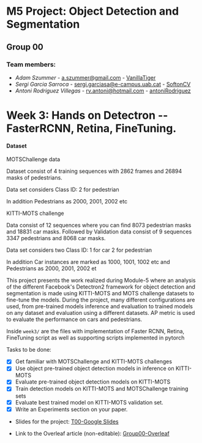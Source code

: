 # M5 Project: Object Detection and Segmentation
## Group 00

### Team members:
* _Adam Szummer_ - a.szummer@gmail.com - [VanillaTiger](https://github.com/VanillaTiger)
* _Sergi Garcia Sarroca_ - sergi.garciasa@e-campus.uab.cat - [SoftonCV](https://github.com/SoftonCV)
* _Antoni Rodriguez Villegas_ - rv.antoni@hotmail.com - [antoniRodriguez](https://github.com/antoniRodriguez)



# Week 3: Hands on Detectron -- FasterRCNN, Retina, FineTuning. 

#### Dataset
MOTSChallenge data

Dataset consist of 4 training sequences with 2862 frames and 26894 masks of pedestrians.

Data set considers Class ID:
2 for pedestrian

In addition Pedestrians as 2000, 2001, 2002 etc

KITTI-MOTS challenge 

Data consist of 12 sequences where you can find 8073 pedestrian masks and 18831 car masks. Followed 
by Validation data consist of 9 sequences 3347 pedestrians and 8068 car masks.

Data set considers two Class ID:
1 for car
2 for pedestrian

In addition Car instances are marked as 1000, 1001, 1002 etc
and Pedestrians as 2000, 2001, 2002 et


   This project presents the work realized during Module-5 where an analysis of the different Facebook's Detectron2 framework for object detection and segmentation is made using KITTI-MOTS and MOTS challenge datasets to fine-tune the models. During the project, many different configurations are used, from pre-trained models inference and evaluation to trained models on any dataset and evaluation using a different datasets. AP metric is used to evaluate the performance on cars and pedestrians. 

Inside `week3/` are the files with implementation of Faster RCNN, Retina, FineTuning script as well as supporting scripts implemented in pytorch

Tasks to be done: 
  - [x] Get familiar with MOTSChallenge and KITTI-MOTS challenges 
  - [x] Use object pre-trained object detection models in inference on KITTI-MOTS 
  - [x] Evaluate pre-trained object detection models on KITTI-MOTS 
  - [x] Train detection models on KITTI-MOTS and MOTSChallenge training sets
  - [x] Evaluate best trained model on KITTI-MOTS validation set.
  - [x] Write an Experiments section on your paper.

- Slides for the project: [T00-Google Slides](https://docs.google.com/presentation/d/19-akB_E8qloRWHGxoj8BHF7iqcElG2b4ZQSPXm6Ia4U/edit?usp=sharing)

- Link to the Overleaf article (non-editable): [Group00-Overleaf](https://www.overleaf.com/read/ryjfqgkckfdx)

